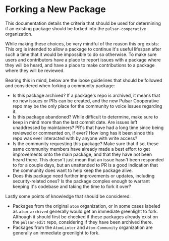 # Forking a New Package

This documentation details the criteria that should be used for determining if an existing package should be forked into the `pulsar-cooperative` organization.

While making these choices, be very mindful of the reason this org exists:
This org is intended to allow a package to continue it's useful lifespan after such a time that it would be impossible to do so otherwise. To make sure users and contributors have a place to report issues with a package where they will be heard, and have a place to make contributions to a package where they will be reviewed.

Bearing this in mind, below are the loose guidelines that should be followed and considered when forking a community package:

* Is this package archived? If a package's repo is archived, it means that no new issues or PRs can be created, and the new Pulsar Cooperative repo may be the only place for the community to voice issues regarding it.
* Is this package abandoned? While difficult to determine, make sure to keep in mind more than the last commit date. Are issues left unaddressed by maintainers? PR's that have had a long time since being reviewed or commented on, if ever? How long has it been since this repo was ever interacted with by anyone with write access?
* Is the community requesting this package? Make sure that if so, these same community members have already made a best effort to get improvements onto the main package, and that they have not been heard there. This doesn't just mean that an issue hasn't been responded to for a couple days, but an unattended to PR is a good indication that the community does want to help keep the package alive.
* Does this package need further improvements or updates, including security-related ones? Is the package complex enough to warrant keeping it's codebase and taking the time to fork it over?

Lastly some points of knowledge that should be considered:

* Packages from the original `atom` organization, or in some cases labeled as `atom-archived` generally would get an immediate greenlight to fork. Although it should first be checked if these packages already exist on the `pulsar-edit` repo, considering if they have been archived there.
* Packages from the `AtomLinter` and `Atom-Community` organization are generally an immediate greenlight to fork.
